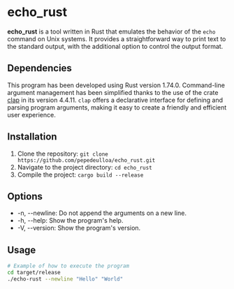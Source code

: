 # echo_rust

**echo_rust** is a tool written in Rust that emulates the behavior of the `echo` command on Unix systems. It provides a straightforward way to print text to the standard output, with the additional option to control the output format.

## Dependencies

This program has been developed using Rust version 1.74.0. Command-line argument management has been simplified thanks to the use of the crate [clap](https://crates.io/crates/clap) in its version 4.4.11. `clap` offers a declarative interface for defining and parsing program arguments, making it easy to create a friendly and efficient user experience.

## Installation

1. Clone the repository: `git clone https://github.com/pepedeulloa/echo_rust.git`
2. Navigate to the project directory: `cd echo_rust`
3. Compile the project: `cargo build --release`

## Options

 - -n, --newline: Do not append the arguments on a new line.
 - -h, --help: Show the program's help.
 - -V, --version: Show the program's version.

## Usage

```bash
# Example of how to execute the program
cd target/release
./echo-rust --newline "Hello" "World"
